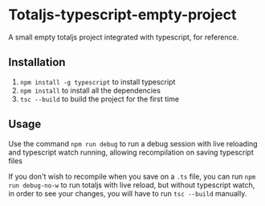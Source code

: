 # Totaljs-typescript-empty-project
A small empty totaljs project integrated with typescript, for reference.

## Installation

1. `npm install -g typescript` to install typescript
2. `npm install` to install all the dependencies
3. `tsc --build` to build the project for the first time

## Usage

Use the command `npm run debug` to run a debug session with live reloading and typescript watch running,
allowing recompilation on saving typescript files

If you don't wish to recompile when you save on a `.ts` file, you can run `npm run debug-no-w`
to run totaljs with live reload, but without typescript watch, in order to see your changes, you
will have to run `tsc --build` manually.

